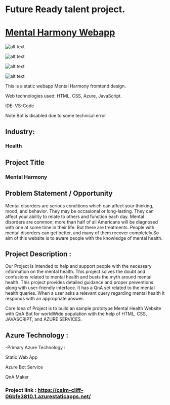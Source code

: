 
# Future Ready talent project.

# [Mental Harmony Webapp](https://calm-cliff-06bfe3810.1.azurestaticapps.net/)

![ alt text ](https://img.shields.io/badge/-HTML5-CC0000?style-for-the-badge&logo-Tesla) 

![ alt text ](https://img.shields.io/badge/-CSS3-0000FF?style-for-the-badge&logo-Tesla) 

![ alt text ](https://img.shields.io/badge/-JavaScript-808080?style-for-the-badge&logo-Tesla)

![ alt text ](https://img.shields.io/badge/-Azure-1974D2?style-for-the-badge&logo-Tesla)

This is a static webapp Mental Harmony fromtend design.

Web technologies used: HTML, CSS, Azure, JavaScript.


IDE: VS-Code

Note:Bot is disabled due to some technical error



## Industry: 

### Health
## Project Title

### Mental Harmony

## Problem Statement / Opportunity 

Mental disorders are serious conditions which can affect your thinking, mood, and behavior. They may be occasional or long-lasting. They can affect your ability to relate to others and function each day. Mental disorders are common; more than half of all Americans will be diagnosed with one at some time in their life. But there are treatments. People with mental disorders can get better, and many of them recover completely.So aim of this website is to aware people with the knowledge of mental health.
## Project Description :

Our Project is intended to help and support people with the necessary information on the mental health.
This project solves the doubt and confusions related to mental health  and busts the myth around mental health. This project provides detailed guidance and proper preventions along with user-friendly interface.
It has a QnA set related to the mental health queries. When a user asks a relevant query regarding mental health it responds with an appropriate answer. 

Core Idea of Project is to build an sample prototype Mental Health Website with QnA Bot for worldWide population with the help of HTML, CSS, JAVASCRIPT,  and AZURE SERVICES.
## Azure Technology :

-Primary Azure Technology :

Static Web App

Azure Bot Service

QnA Maker



### Project link : https://calm-cliff-06bfe3810.1.azurestaticapps.net/
